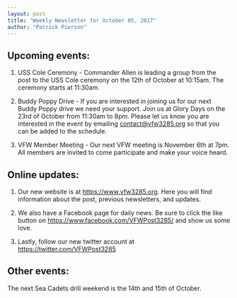 ```yaml
---
layout: post
title: "Weekly Newsletter for October 05, 2017"
author: "Patrick Pierson"
---
```

## Upcoming events:

1. USS Cole Ceremony - Commander Allen is leading a group from the post to the USS Cole ceremony on the 12th of October at 10:15am. The ceremony starts at 11:30am.

2. Buddy Poppy Drive - If you are interested in joining us for our next Buddy Poppy drive we need your support. Join us at Glory Days on the 23rd of October from 11:30am to 8pm. Please let us know you are interested in the event by emailing contact@vfw3285.org so that you can be added to the schedule.

3. VFW Member Meeting - Our next VFW meeting is November 6th at 7pm. All members are invited to come participate and make your voice heard.

## Online updates:

1. Our new website is at https://www.vfw3285.org. Here you will find information about the post, previous newsletters, and updates. 

2. We also have a Facebook page for daily news. Be sure to click the like button on https://www.facebook.com/VFWPost3285/ and show us some love.

3. Lastly, follow our new twitter account at https://twitter.com/VFWPost3285

## Other events:

The next Sea Cadets drill weekend is the 14th and 15th of October.

